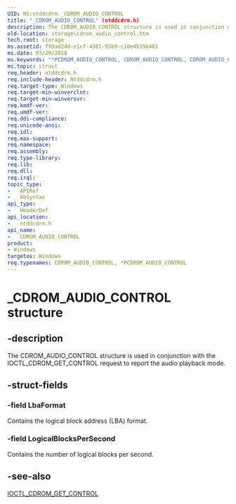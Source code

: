```yaml
---
UID: NS:ntddcdrm._CDROM_AUDIO_CONTROL
title: "_CDROM_AUDIO_CONTROL" (ntddcdrm.h)
description: The CDROM_AUDIO_CONTROL structure is used in conjunction with the IOCTL_CDROM_GET_CONTROL request to report the audio playback mode.
old-location: storage\cdrom_audio_control.htm
tech.root: storage
ms.assetid: f99ad24d-e1cf-4381-93b9-c10e4b19b401
ms.date: 03/29/2018
ms.keywords: "*PCDROM_AUDIO_CONTROL, CDROM_AUDIO_CONTROL, CDROM_AUDIO_CONTROL structure [Storage Devices], PCDROM_AUDIO_CONTROL, PCDROM_AUDIO_CONTROL structure pointer [Storage Devices], _CDROM_AUDIO_CONTROL, ntddcdrm/CDROM_AUDIO_CONTROL, ntddcdrm/PCDROM_AUDIO_CONTROL, storage.cdrom_audio_control, structs-CD-ROM_aac7f375-669d-4188-94bf-0f61c0fbf376.xml"
ms.topic: struct
req.header: ntddcdrm.h
req.include-header: Ntddcdrm.h
req.target-type: Windows
req.target-min-winverclnt: 
req.target-min-winversvr: 
req.kmdf-ver: 
req.umdf-ver: 
req.ddi-compliance: 
req.unicode-ansi: 
req.idl: 
req.max-support: 
req.namespace: 
req.assembly: 
req.type-library: 
req.lib: 
req.dll: 
req.irql: 
topic_type:
-	APIRef
-	kbSyntax
api_type:
-	HeaderDef
api_location:
-	ntddcdrm.h
api_name:
-	CDROM_AUDIO_CONTROL
product:
- Windows
targetos: Windows
req.typenames: CDROM_AUDIO_CONTROL, *PCDROM_AUDIO_CONTROL
---
```


# _CDROM_AUDIO_CONTROL structure


## -description


The CDROM_AUDIO_CONTROL structure is used in conjunction with the IOCTL_CDROM_GET_CONTROL request to report the audio playback mode. 


## -struct-fields




### -field LbaFormat

Contains the logical block address (LBA) format.  


### -field LogicalBlocksPerSecond

Contains the number of logical blocks per second.


## -see-also




<a href="https://msdn.microsoft.com/library/windows/hardware/ff559336">IOCTL_CDROM_GET_CONTROL</a>
 

 

